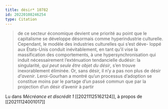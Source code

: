 ```yaml
---
title: désir* 10782
id: 20220108246254
type: Citation
---
```


> de ce secteur économique devient une priorité au point que le capitalisme se développe désormais comme hyperindustrie culturelle. Cependant, le modèle des industries culturelles qui s’est déve- loppé aux États-Unis conduit inévitablement, en tant qu’il vise la massification des comportements, à une hypersynchronisation qui induit nécessairement l’exténuation tendancielle dudésir: la singularité, *qui peut seule être objet du désir*, s’en trouve inexorablement éliminée. Or, sans désir, il n’y a pas non plus de désir *d'avenir*. Leroi-Gourhan a montré qu’un processus d’adoption se constitue moins par le partage d’un passé commun que par la projection d’un désir d’avenir à partir

Lu dans *Mécréance et discrédit 1* [[20211125162124]], à propos de [[20211124001017]]